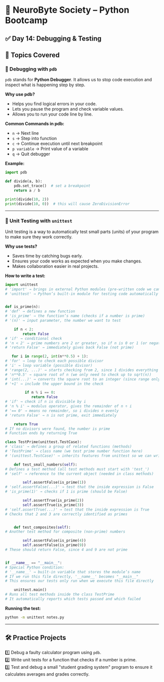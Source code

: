 # 📍 NeuroByte Society – Python Bootcamp

## ✅ Day 14: Debugging & Testing  



## 📘 Topics Covered  

### 🔎 Debugging with `pdb`  
`pdb` stands for **Python Debugger**. It allows us to stop code execution and inspect what is happening step by step.  

**Why use pdb?**  
- Helps you find logical errors in your code.  
- Lets you pause the program and check variable values.  
- Allows you to run your code line by line.  

**Common Commands in pdb:**  
- `n` → Next line  
- `s` → Step into function  
- `c` → Continue execution until next breakpoint  
- `p variable` → Print value of a variable  
- `q` → Quit debugger  

**Example:**  
```python
import pdb

def divide(a, b):
    pdb.set_trace()  # set a breakpoint
    return a / b

print(divide(10, 2))
print(divide(10, 0))  # this will cause ZeroDivisionError
```

---

### 🧪 Unit Testing with `unittest`  
Unit testing is a way to automatically test small parts (units) of your program to make sure they work correctly.  

**Why use tests?**  
- Saves time by catching bugs early.  
- Ensures your code works as expected when you make changes.  
- Makes collaboration easier in real projects.  

**How to write a test:**  
```python
import unittest  
# 'import' → brings in external Python modules (pre-written code we can use)  
# 'unittest' → Python’s built-in module for testing code automatically


def is_prime(n):  
# 'def' → defines a new function  
# 'is_prime' → the function’s name (checks if a number is prime)  
# '(n)' → input parameter, the number we want to test

    if n < 2:  
        return False  
# 'if' → conditional check  
# 'n < 2' → prime numbers are 2 or greater, so if n is 0 or 1 (or negative), it’s not prime  
# 'return False' → immediately gives back False (not prime)

   for i in range(2, int(n**0.5) + 1):  
# 'for' → loop to check each possible divisor  
# 'i' → loop variable (possible divisor)  
# 'range(2, ...)' → starts checking from 2, since 1 divides everything  
# 'n**0.5' → square root of n (we only need to check up to sqrt(n))  
# 'int(...)' → converts the square root to an integer (since range only takes integers)  
# '+1' → include the upper bound in the check

         if n % i == 0:  
            return False  
# 'if' → check if n is divisible by i  
# 'n % i' → modulus operator, gives the remainder of n ÷ i  
# '== 0' → means no remainder, so i divides n evenly  
# 'return False' → n is not prime, exit immediately

    return True  
# If no divisors were found, the number is prime  
# Function ends by returning True

class TestPrime(unittest.TestCase):  
# 'class' → defines a group of related functions (methods)  
# 'TestPrime' → class name (we test prime number function here)  
# '(unittest.TestCase)' → inherits features from unittest so we can write tests easily

    def test_small_numbers(self):  
# Defines a test method (all test methods must start with 'test_')  
# 'self' → reference to the current object (needed in class methods)

        self.assertFalse(is_prime(1))  
# 'self.assertFalse(...)' → test that the inside expression is False  
# 'is_prime(1)' → checks if 1 is prime (should be False)

        self.assertTrue(is_prime(2))  
        self.assertTrue(is_prime(3))  
# 'self.assertTrue(...)' → test that the inside expression is True  
# Checks that 2 and 3 are correctly identified as primes


    def test_composites(self):  
# Another test method for composite (non-prime) numbers

        self.assertFalse(is_prime(4))  
        self.assertFalse(is_prime(9))  
# These should return False, since 4 and 9 are not prime


if __name__ == "__main__":  
# Special Python condition:  
# '__name__' → built-in variable that stores the module’s name  
# If we run this file directly, '__name__' becomes "__main__"  
# This ensures our tests only run when we execute this file directly

    unittest.main()  
# Runs all test methods inside the class TestPrime  
# It automatically reports which tests passed and which failed

```

**Running the test:**  
```bash
python -m unittest notes.py
```

---

## 🛠️ Practice Projects  
1️⃣ Debug a faulty calculator program using `pdb`.  
2️⃣ Write unit tests for a function that checks if a number is prime.  
3️⃣ Test and debug a small "student grading system" program to ensure it calculates averages and grades correctly.  
